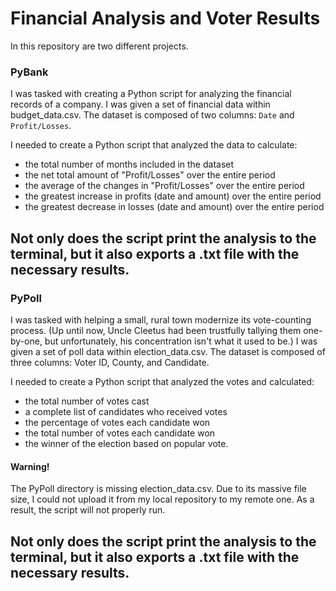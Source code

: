 # Financial Analysis and Voter Results
In this repository are two different projects.

### PyBank
I was tasked with creating a Python script for analyzing the financial records of a company.
I was given a set of financial data within budget_data.csv.
The dataset is composed of two columns: `Date` and `Profit/Losses`.

I needed to create a Python script that analyzed the data to calculate:
- the total number of months included in the dataset
- the net total amount of "Profit/Losses" over the entire period
- the average of the changes in "Profit/Losses" over the entire period
- the greatest increase in profits (date and amount) over the entire period
- the greatest decrease in losses (date and amount) over the entire period

Not only does the script print the analysis to the terminal, but it also exports a .txt file with the necessary results.
--------------------------------------------------------------------------------------------------------------------------
### PyPoll
I was tasked with helping a small, rural town modernize its vote-counting process.
(Up until now, Uncle Cleetus had been trustfully tallying them one-by-one, but unfortunately, his concentration isn't what it used to be.)
I was given a set of poll data within election_data.csv.
The dataset is composed of three columns: Voter ID, County, and Candidate.

I needed to create a Python script that analyzed the votes and calculated:
- the total number of votes cast
- a complete list of candidates who received votes
- the percentage of votes each candidate won
- the total number of votes each candidate won
- the winner of the election based on popular vote.

#### Warning!
The PyPoll directory is missing election_data.csv.
Due to its massive file size, I could not upload it from my local repository to my remote one.
As a result, the script will not properly run.

Not only does the script print the analysis to the terminal, but it also exports a .txt file with the necessary results.
--------------------------------------------------------------------------------------------------------------------------
